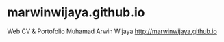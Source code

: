 # marwinwijaya.github.io
Web CV &amp; Portofolio Muhamad Arwin Wijaya
http://marwinwijaya.github.io
